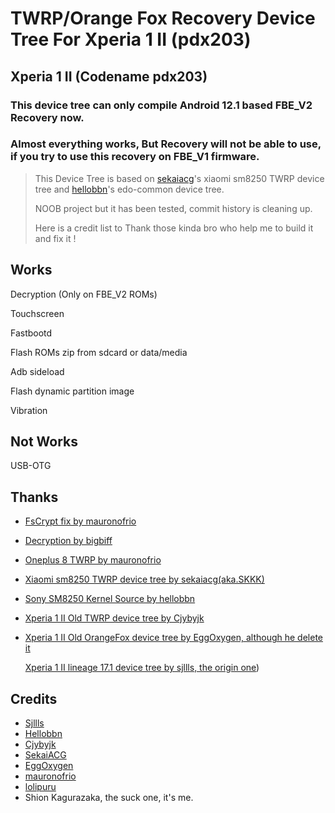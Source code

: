 # TWRP/Orange Fox Recovery Device Tree For Xperia 1 II (pdx203)

## Xperia 1 II (Codename pdx203)

### This device tree can only compile Android 12.1 based FBE_V2 Recovery now.

### Almost everything works, But Recovery will not be able to use, if you try to use this recovery on FBE_V1 firmware.

> This Device Tree is based on [sekaiacg](https://github.com/sekaiacg)'s xiaomi sm8250 TWRP device tree and  [hellobbn](https://github.com/hellobbn)'s edo-common device tree.
>
> NOOB project but it has been tested, commit history is cleaning up.
>
> Here is a credit list to Thank those kinda bro who help me to build it and fix it !

## Works

Decryption (Only on FBE_V2 ROMs)

Touchscreen

Fastbootd

Flash ROMs zip from sdcard or data/media

Adb sideload

Flash dynamic partition image

Vibration

## Not Works

USB-OTG

## Thanks

- [FsCrypt fix by mauronofrio](https://github.com/mauronofrio/android_bootable_recovery)

- [Decryption by bigbiff](https://github.com/bigbiff/android_bootable_recovery)

- [Oneplus 8 TWRP by mauronofrio](https://github.com/mauronofrio/android_device_oneplus_instantnoodle_TWRP)

- [Xiaomi sm8250 TWRP device tree by sekaiacg(aka.SKKK)](https://github.com/sekaiacg/android_device_xiaomi_umi_TWRP)

- [Sony SM8250 Kernel Source by hellobbn](https://github.com/hellobbn/android_kernel_sony_sm8250)

- [Xperia 1 II Old TWRP device tree by Cjybyjk](https://github.com/cjybyjk/sony_pdx203_twrp)

- [Xperia 1 II Old OrangeFox device tree by EggOxygen, although he delete it](https://github.com/ShirokaneShizuku/twrp_device_sony_pdx203)

  [Xperia 1 II lineage 17.1 device tree by sjllls, the origin one](https://github.com/sjllls/android_device_sony_pdx203))

## Credits

- [Sjllls](https://github.com/sjllls)
- [Hellobbn](https://github.com/hellobbn)
- [Cjybyjk](https://github.com/cjybyjk)
- [SekaiACG](https://github.com/sekaiacg)
- [EggOxygen](https://github.com/eggoxygen)
- [mauronofrio](https://github.com/mauronofrio)
- [lolipuru](https://github.com/lolipuru)
- Shion Kagurazaka, the suck one, it's me.
